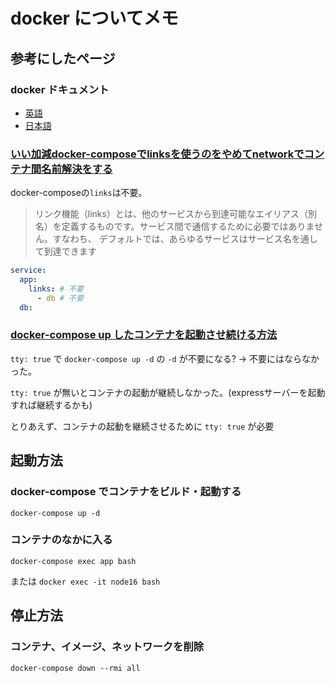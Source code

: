 # docker についてメモ

## 参考にしたページ

### docker ドキュメント
- [英語](https://docs.docker.com/)
- [日本語](docs.docker.j)

### [いい加減docker-composeでlinksを使うのをやめてnetworkでコンテナ間名前解決をする](https://qiita.com/dyoshikawa/items/05d627b962da35f7d5b6)

docker-composeの`links`は不要。


> リンク機能（links）とは、他のサービスから到達可能なエイリアス（別名）を定義するものです。サービス間で通信するために必要ではありません。すなわち、 デフォルトでは、あらゆるサービスはサービス名を通して到達できます


```yml
service:
  app:
    links: # 不要
      - db # 不要
  db:
```

### [docker-compose up したコンテナを起動させ続ける方法](https://qiita.com/sekitaka_1214/items/2af73d5dc56c6af8a167)


`tty: true` で `docker-compose up -d` の `-d` が不要になる? → 不要にはならなかった。

`tty: true` が無いとコンテナの起動が継続しなかった。(expressサーバーを起動すれば継続するかも)

とりあえず、コンテナの起動を継続させるために `tty: true` が必要

## 起動方法

### docker-compose でコンテナをビルド・起動する
`docker-compose up -d`

### コンテナのなかに入る
`docker-compose exec app bash`

または `docker exec -it node16 bash`

## 停止方法

### コンテナ、イメージ、ネットワークを削除

`docker-compose down --rmi all`




